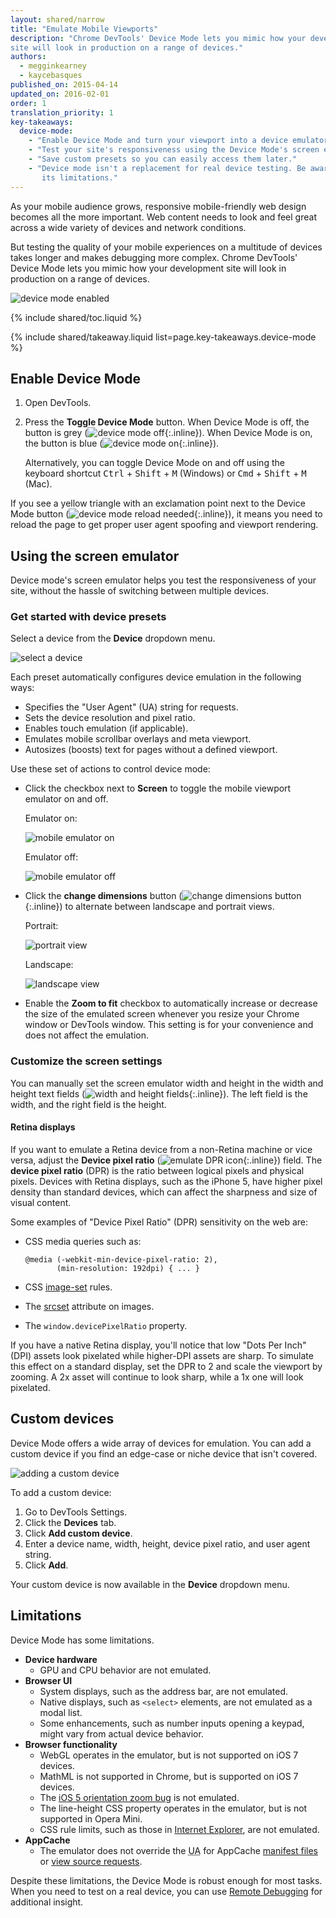 ```yaml
---
layout: shared/narrow
title: "Emulate Mobile Viewports"
description: "Chrome DevTools' Device Mode lets you mimic how your development 
site will look in production on a range of devices."
authors:
  - megginkearney
  - kaycebasques
published_on: 2015-04-14
updated_on: 2016-02-01
order: 1
translation_priority: 1
key-takeaways:
  device-mode:
    - "Enable Device Mode and turn your viewport into a device emulator."
    - "Test your site's responsiveness using the Device Mode's screen emulator."
    - "Save custom presets so you can easily access them later."
    - "Device mode isn't a replacement for real device testing. Be aware of 
       its limitations."
---
```


<p class="intro">As your mobile audience grows, responsive mobile-friendly 
web design becomes all the more important. Web content needs to look and feel 
great across a wide variety of devices and network conditions.</p>

But testing the quality of your mobile experiences on a multitude of devices 
takes longer and makes debugging more complex. Chrome DevTools' Device Mode 
lets you mimic how your development site will look in production on a range of 
devices.

![device mode enabled](imgs/device-mode.png)

{% include shared/toc.liquid %}

{% include shared/takeaway.liquid list=page.key-takeaways.device-mode %}

## Enable Device Mode

1. Open DevTools.

1. Press the **Toggle Device Mode** button. When Device Mode is off, the 
   button is grey
   (![device mode off](imgs/device-mode-off.png){:.inline}). 
   When Device Mode is on, the button is blue
   (![device mode on](imgs/device-mode-on.png){:.inline}). 

   Alternatively, you can toggle Device Mode on and off using the keyboard 
   shortcut <kbd class="kbd">Ctrl</kbd> + <kbd class="kbd">Shift</kbd> + 
   <kbd class="kbd">M</kbd> (Windows) or <kbd class="kbd">Cmd</kbd> +
   <kbd class="kbd">Shift</kbd> + <kbd class="kbd">M</kbd> (Mac).

If you see a yellow triangle with an exclamation point next to the Device Mode
button 
(![device mode reload needed](imgs/device-mode-reload-needed.png){:.inline}), 
it means you need to reload the page to get proper user agent spoofing and 
viewport rendering. 

## Using the screen emulator

Device mode's screen emulator helps you test the responsiveness of your site, without the hassle of switching between multiple devices.

### Get started with device presets

Select a device from the **Device** dropdown menu. 

![select a device](imgs/select-device.png)

Each preset automatically configures device emulation in the following ways:

* Specifies the "User Agent" (UA) string for requests.
* Sets the device resolution and pixel ratio.
* Enables touch emulation (if applicable).
* Emulates mobile scrollbar overlays and meta viewport.
* Autosizes (boosts) text for pages without a defined viewport.

Use these set of actions to control device mode:

* Click the checkbox next to **Screen** to toggle the mobile viewport emulator
  on and off. 

  Emulator on:

  ![mobile emulator on](imgs/emulator-on.png)

  Emulator off:

  ![mobile emulator off](imgs/emulator-off.png)

* Click the **change dimensions** button 
  (![change dimensions button](imgs/change-dimensions.png){:.inline})
  to alternate between landscape and portrait views. 

  Portrait:

  ![portrait view](imgs/portrait.png)

  Landscape:

  ![landscape view](imgs/landscape.png)

* Enable the **Zoom to fit** checkbox to automatically increase or decrease
  the size of the emulated screen whenever you resize your Chrome window 
  or DevTools window. This setting is for your convenience and does not affect
  the emulation.

### Customize the screen settings

You can manually set the screen emulator width and height in the width and
height text fields
(![width and height fields](imgs/width-height-fields.png){:.inline}).
The left field is the width, and the right field is the height.

#### Retina displays

If you want to emulate a Retina device from a non-Retina machine or vice 
versa, adjust the **Device pixel ratio** 
(![emulate DPR icon](imgs/icon-DPR.png){:.inline}) field. The **device pixel 
ratio** (DPR) is the ratio between logical pixels and physical pixels. 
Devices with Retina displays, such as the iPhone 5, have higher pixel density 
than standard devices, which can affect the sharpness and size of visual 
content.

Some examples of "Device Pixel Ratio" (DPR) sensitivity on the web are:

* CSS media queries such as:

      @media (-webkit-min-device-pixel-ratio: 2), 
             (min-resolution: 192dpi) { ... }

* CSS [image-set](http://dev.w3.org/csswg/css-images/#image-set-notation) 
  rules.

* The [srcset](http://www.w3.org/html/wg/drafts/html/master/embedded-content.html#attr-img-srcset) 
  attribute on images.

* The `window.devicePixelRatio` property.

If you have a native Retina display, you'll notice that low "Dots Per Inch" 
(DPI) assets look pixelated while higher-DPI assets are sharp. To simulate 
this effect on a standard display, set the DPR to 2 and scale the viewport 
by zooming. A 2x asset will continue to look sharp, while a 1x one will look 
pixelated.

## Custom devices

Device Mode offers a wide array of devices for emulation. You can add a 
custom device if you find an edge-case or niche device that isn't covered. 

![adding a custom device](imgs/custom-device.png)

To add a custom device:

1. Go to DevTools Settings.
1. Click the **Devices** tab.
1. Click **Add custom device**.
1. Enter a device name, width, height, device pixel ratio, and 
   user agent string.
1. Click **Add**.

Your custom device is now available in the **Device** dropdown menu.

## Limitations

Device Mode has some limitations.

* **Device hardware**
  * GPU and CPU behavior are not emulated.
* **Browser UI**
  * System displays, such as the address bar, are not emulated.
  * Native displays, such as `<select>` elements, are not emulated as a modal list.
  * Some enhancements, such as number inputs opening a keypad, might vary from actual device behavior.
* **Browser functionality**
  * WebGL operates in the emulator, but is not supported on iOS 7 devices.
  * MathML is not supported in Chrome, but is supported on iOS 7 devices.
  * The [iOS 5 orientation zoom bug](https://github.com/scottjehl/device-bugs/issues/2) is not emulated.
  * The line-height CSS property operates in the emulator, but is not supported in Opera Mini.
  * CSS rule limits, such as those in [Internet Explorer](http://blogs.msdn.com/b/ieinternals/archive/2011/05/14/10164546.aspx), are not emulated.
* **AppCache**
  * The emulator does not override the <abbr title="User Agent">UA</abbr> for AppCache [manifest files](https://code.google.com/p/chromium/issues/detail?id=334120) or [view source requests](https://code.google.com/p/chromium/issues/detail?id=119767).

Despite these limitations, the Device Mode is robust enough for most tasks. 
When you need to test on a real device, you can use 
[Remote Debugging](/web/tools/chrome-devtools/debug/remote-debugging) 
for additional insight.
